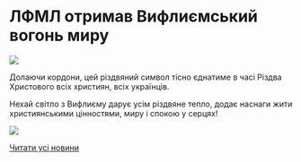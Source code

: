 # ЛФМЛ отримав Вифлиємський вогонь миру


![](/images/blog/лфмл-отримав-вифлиємський-вогонь-миру/ввогонь2.jpg)


Долаючи кордони, цей різдвяний символ тісно єднатиме в часі Різдва Христового всіх християн, всіх українців.

Нехай світло з Вифлиєму дарує усім різдвяне тепло, додає наснаги жити християнськими цінностями, миру і спокою у серцях!


![](/images/blog/лфмл-отримав-вифлиємський-вогонь-миру/ввогонь1.jpg)



[Читати усі новини](/news)

